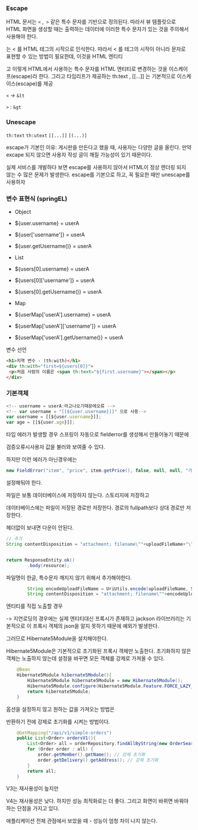 

### Escape

HTML 문서는 `<` ,` >` 같은 특수 문자를 기반으로 정의된다. 따라서 뷰 템플릿으로 HTML 화면을 생성할 때는 출력하는 데이터에 이러한 특수 문자가 있는 것을 주의해서 사용해야 한다.

는 < 를 HTML 테그의 시작으로 인식한다. 따라서 < 를 테그의 시작이 아니라 문자로 표현할 수 있는 방법이 필요한데, 이것을 HTML 엔티티

고 이렇게 HTML에서 사용하는 특수 문자를
HTML 엔티티로 변경하는 것을 이스케이프(escape)라 한다. 그리고 타임리프가 제공하는 th:text ,
[[...]] 는 기본적으로 이스케이스(escape)를 제공

`<`   -> `&lt`

`>` : `&gt`



### Unescape

`th:text` `th:utext`
`[[...]]`  `[(...)]`



escape가 기본인 이유: 게시판을 만든다고 했을 때, 사용자는 다양한 글을 올린다. 만약 excape 되지 않으면 사용자 작성 글이 깨질 가능성이 있기 때문이다.

실제 서비스를 개발하다 보면 escape를 사용하지 않아서 HTML이 정상 렌더링 되지 않는 수 많은 문제가
발생한다. escape를 기본으로 하고, 꼭 필요한 때만 unescape를 사용하자



### 변수 표현식 (springEL)

- Object

- ${user.username} = userA
- ${user['username']} = userA
- ${user.getUsername()} = userA

- List

- ${users[0].username} = userA
- ${users[0]['username']} = userA
- ${users[0].getUsername()} = userA

- Map

- ${userMap['userA'].username} = userA
- ${userMap['userA']['username']} = userA
- ${userMap['userA'].getUsername()} = userA



변수 선언

```html
<h1>지역 변수 - (th:with)</h1>
<div th:with="first=${users[0]}">
 <p>처음 사람의 이름은 <span th:text="${first.username}"></span></p>
</div>
```



### 기본객체





```javascript
<!-- username = userA:라고나오기때문에오류 -->
<!-- var username = "[[${user.username}]]" 으로 사용-->
var username = [[${user.username}]];
var age = [[${user.age}]];
```





타입 에러가 발생할 경우 스프링이 자동으로 fielderror를 생성해서 만들어놓기 때문에 

검증오류시사용자 값을 불러와 보여줄 수 있다.

하지만 이런 에러가 아닌경우에는

```java
new FieldError("item", "price", item.getPrice(), false, null, null, "가격은 1,000 ~ 1,000,000 까지 허용합니다.")
```

설정해둬야 한다.



파일은 보통 데이터베이스에 저장하지 않는다. 스토리지에 저장하고

데이터베이스에는 파일이 저장된 경로만 저장한다.  경로의 fullpath보다 상대 경로만 저장한다. 



헤더없이 보내면 다운이 안된다.

```java
// 추가
String contentDisposition = "attachment; filename\""+uploadFileName+"\"";


return ResponseEntity.ok()
        .body(resource);
```



파일명이 한글, 특수문자 깨지지 않기 위해서 추가해야한다.

```java
        String encodeUploadFileName = UriUtils.encode(uploadFileName, StandardCharsets.UTF_8);
        String contentDisposition = "attachment; filename\""+encodeUploadFileName+"\"";

```



엔티티를 직접 노출할 경우 

-> 지연로딩의 경우에는 실제 엔티티대신 프록시가 존재하고 jackson 라이브러리는 기본적으로 이 프록시 객체의 json을 알지 못하기 때문에 예외가 발생한다.

그러므로 Hibernate5Module을 설치해야한다.

Hibernate5Module은 기본적으로 초기화된 프록시 객체만 노출한다. 초기화하지 않은 객체는 노출하지 않는데 설정을 바꾸면 모든 객체를 강제로 가져올 수 있다.

```java
	@Bean
	Hibernate5Module hibernate5Module(){
		Hibernate5Module hibernate5Module = new Hibernate5Module();
        Hibernate5Module.configure(Hibernate5Module.Feature.FORCE_LAZY_LOADING, true);
		return hibernate5Module;
	}
```



옵션을 설정하지 않고 원하는 값을 가져오는 방법은

반환하기 전에 강제로 초기화를 시켜는 방법이다.

```java
    @GetMapping("/api/v1/simple-orders")
    public List<Order> ordersV1(){
        List<Order> all = orderRepository.findAllByString(new OrderSearch());
        for (Order order : all) {
            order.getMember().getName(); // 강제 초기화
            order.getDelivery().getAddress(); // 강제 초기화
        }
        return all;
    }
```



V3는 재사용성이 높지만

V4는 재사용성은 낮다. 하지만 성능 최적화로는 더 좋다. 그리고 화면이 바뀌면 바꿔야하는 단점을 가지고 있다. 

애플리케이션 전체 관점에서 보았을 때 - 성능이 엄청 차이 나지 않는다.
